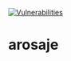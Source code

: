 [![Vulnerabilities](https://sonarcloud.io/api/project_badges/measure?project=Vbichigatsushi_arosaje&metric=vulnerabilities)](https://sonarcloud.io/summary/new_code?id=Vbichigatsushi_arosaje)

# arosaje
